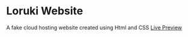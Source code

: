 <html>
<body>
<h1>Loruki Website </h1>
<p> A fake cloud hosting website created using Html and CSS <a href "https://graceful-taiyaki-e4e5dd.netlify.app/"> Live Preview</a></p>
</body>
</html>

